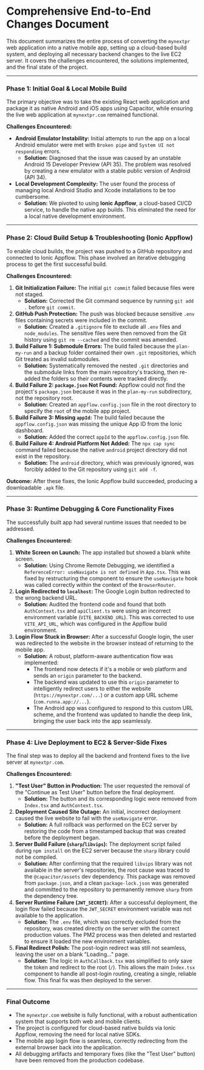 # Comprehensive End-to-End Changes Document

This document summarizes the entire process of converting the `mynextpr` web application into a native mobile app, setting up a cloud-based build system, and deploying all necessary backend changes to the live EC2 server. It covers the challenges encountered, the solutions implemented, and the final state of the project.

---

### **Phase 1: Initial Goal & Local Mobile Build**

The primary objective was to take the existing React web application and package it as native Android and iOS apps using Capacitor, while ensuring the live web application at `mynextpr.com` remained functional.

**Challenges Encountered:**
*   **Android Emulator Instability:** Initial attempts to run the app on a local Android emulator were met with `Broken pipe` and `System UI not responding` errors.
    *   **Solution:** Diagnosed that the issue was caused by an unstable Android 15 Developer Preview (API 35). The problem was resolved by creating a new emulator with a stable public version of Android (API 34).
*   **Local Development Complexity:** The user found the process of managing local Android Studio and Xcode installations to be too cumbersome.
    *   **Solution:** We pivoted to using **Ionic Appflow**, a cloud-based CI/CD service, to handle the native app builds. This eliminated the need for a local native development environment.

---

### **Phase 2: Cloud Build Setup & Troubleshooting (Ionic Appflow)**

To enable cloud builds, the project was pushed to a GitHub repository and connected to Ionic Appflow. This phase involved an iterative debugging process to get the first successful build.

**Challenges Encountered:**
1.  **Git Initialization Failure:** The initial `git commit` failed because files were not staged.
    *   **Solution:** Corrected the Git command sequence by running `git add .` before `git commit`.
2.  **GitHub Push Protection:** The push was blocked because sensitive `.env` files containing secrets were included in the commit.
    *   **Solution:** Created a `.gitignore` file to exclude all `.env` files and `node_modules`. The sensitive files were then removed from the Git history using `git rm --cached` and the commit was amended.
3.  **Build Failure 1: Submodule Errors:** The build failed because the `plan-my-run` and a backup folder contained their own `.git` repositories, which Git treated as invalid submodules.
    *   **Solution:** Systematically removed the nested `.git` directories and the submodule links from the main repository's tracking, then re-added the folders so their contents were tracked directly.
4.  **Build Failure 2: `package.json` Not Found:** Appflow could not find the project's `package.json` because it was in the `plan-my-run` subdirectory, not the repository root.
    *   **Solution:** Created an `appflow.config.json` file in the root directory to specify the `root` of the mobile app project.
5.  **Build Failure 3: Missing `appId`:** The build failed because the `appflow.config.json` was missing the unique App ID from the Ionic dashboard.
    *   **Solution:** Added the correct `appId` to the `appflow.config.json` file.
6.  **Build Failure 4: Android Platform Not Added:** The `npx cap sync` command failed because the native `android` project directory did not exist in the repository.
    *   **Solution:** The `android` directory, which was previously ignored, was forcibly added to the Git repository using `git add -f`.

**Outcome:** After these fixes, the Ionic Appflow build succeeded, producing a downloadable `.apk` file.

---

### **Phase 3: Runtime Debugging & Core Functionality Fixes**

The successfully built app had several runtime issues that needed to be addressed.

**Challenges Encountered:**
1.  **White Screen on Launch:** The app installed but showed a blank white screen.
    *   **Solution:** Using Chrome Remote Debugging, we identified a `ReferenceError: useNavigate is not defined` in `App.tsx`. This was fixed by restructuring the component to ensure the `useNavigate` hook was called correctly within the context of the `BrowserRouter`.
2.  **Login Redirected to `localhost`:** The Google Login button redirected to the wrong backend URL.
    *   **Solution:** Audited the frontend code and found that both `AuthContext.tsx` and `apiClient.ts` were using an incorrect environment variable (`VITE_BACKEND_URL`). This was corrected to use `VITE_API_URL`, which was configured in the Appflow build environment.
3.  **Login Flow Stuck in Browser:** After a successful Google login, the user was redirected to the website in the browser instead of returning to the mobile app.
    *   **Solution:** A robust, platform-aware authentication flow was implemented:
        *   The frontend now detects if it's a mobile or web platform and sends an `origin` parameter to the backend.
        *   The backend was updated to use this `origin` parameter to intelligently redirect users to either the website (`https://mynextpr.com/...`) or a custom app URL scheme (`com.runna.app://...`).
        *   The Android app was configured to respond to this custom URL scheme, and the frontend was updated to handle the deep link, bringing the user back into the app seamlessly.

---

### **Phase 4: Live Deployment to EC2 & Server-Side Fixes**

The final step was to deploy all the backend and frontend fixes to the live server at `mynextpr.com`.

**Challenges Encountered:**
1.  **"Test User" Button in Production:** The user requested the removal of the "Continue as Test User" button before the final deployment.
    *   **Solution:** The button and its corresponding logic were removed from `Index.tsx` and `AuthContext.tsx`.
2.  **Deployment Caused Site Outage:** An initial, incorrect deployment caused the live website to fail with the `useNavigate` error.
    *   **Solution:** A full rollback was performed on the EC2 server by restoring the code from a timestamped backup that was created before the deployment began.
3.  **Server Build Failure (`sharp`/`libvips`):** The deployment script failed during `npm install` on the EC2 server because the `sharp` library could not be compiled.
    *   **Solution:** After confirming that the required `libvips` library was not available in the server's repositories, the root cause was traced to the `@capacitor/assets` dev dependency. This package was removed from `package.json`, and a clean `package-lock.json` was generated and committed to the repository to permanently remove `sharp` from the dependency tree.
4.  **Server Runtime Failure (`JWT_SECRET`):** After a successful deployment, the login flow failed because the `JWT_SECRET` environment variable was not available to the application.
    *   **Solution:** The `.env` file, which was correctly excluded from the repository, was created directly on the server with the correct production values. The PM2 process was then deleted and restarted to ensure it loaded the new environment variables.
5.  **Final Redirect Polish:** The post-login redirect was still not seamless, leaving the user on a blank "Loading..." page.
    *   **Solution:** The logic in `AuthCallback.tsx` was simplified to only save the token and redirect to the root (`/`). This allows the main `Index.tsx` component to handle all post-login routing, creating a single, reliable flow. This final fix was then deployed to the server.

---

### **Final Outcome**

*   The `mynextpr.com` website is fully functional, with a robust authentication system that supports both web and mobile clients.
*   The project is configured for cloud-based native builds via Ionic Appflow, removing the need for local native SDKs.
*   The mobile app login flow is seamless, correctly redirecting from the external browser back into the application.
*   All debugging artifacts and temporary fixes (like the "Test User" button) have been removed from the production codebase.
